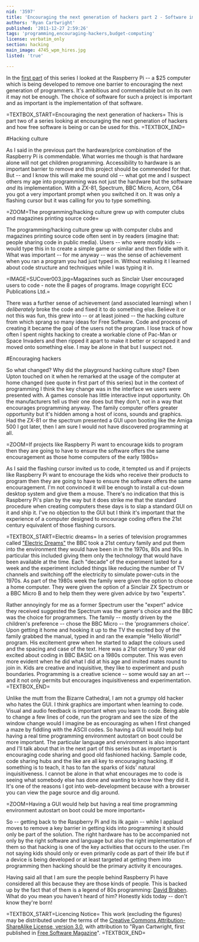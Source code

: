 ```yaml
---
nid: '3597'
title: 'Encouraging the next generation of hackers part 2 - Software implementation'
authors: 'Ryan Cartwright'
published: '2011-12-27 2:59:26'
tags: 'programming,encouraging-hackers,budget-computing'
license: verbatim_only
section: hacking
main_image: 4745_wpm_hires.jpg
listed: 'true'

---
```

In the [first part](http://www.freesoftwaremagazine.com/columns/encouraging_next_generation_hackers_part_1_raspberry_pi_25_computer) of this series I looked at the Raspberry Pi -- a $25 computer which is being developed to remove one barrier to encouraging the next generation of programmers. It's ambitious and commendable but on its own it may not be enough. The choice of software for such a project is important and as important is the implementation of that software.

<!--break-->

=TEXTBOX_START=Encouraging the next generation of hackers=
This is part two of a series looking at encouraging the next generation of hackers and how free software is being or can be used for this.
=TEXTBOX_END=

#Hacking culture

As I said in the previous part the hardware/price combination of the Raspberry Pi is commendable. What worries me though is that hardware alone will not get children programming. Accessibility to hardware is an important barrier to remove and this project should be commended for that. But -- and I know this will make me sound old -- what got me and I suspect others my age into programming was not just the hardware but the software *and* its implementation. With a ZX-81, Spectrum, BBC Micro, Acorn, C64 you got a very important prompt when you switched it on. It was only a flashing cursor but it was calling for you to type something.

=ZOOM=The programming/hacking culture grew up with computer clubs and magazines printing source code=

The programming/hacking culture grew up with computer clubs and magazines printing source code often sent in by readers (imagine that: people sharing code in public media). Users -- who were mostly kids -- would type this in to create a simple game or similar and then fiddle with it. What was important -- for me anyway -- was the sense of achievement when you ran a program you had just typed in. Without realising it I learned about code structure and techniques while I was typing it in.

=IMAGE=SUCover003.jpg=Magazines such as Sinclair User encouraged users to code - note the 8 pages of programs. Image copyright ECC Publications Ltd.=

There was a further sense of achievement (and associated learning) when I *deliberately* broke the code and fixed it to do something else. Believe it or not this was fun, this grew into -- or at least joined -- the hacking culture from which sprang so many ideas for Free Software. Code and process of creating it became the goal of the users not the program. I lose track of how often I spent nights hacking to create a workable clone of Pac-Man or Space Invaders and then ripped it apart to make it better or scrapped it and moved onto something else. I may be alone in that but I suspect not.

#Encouraging hackers

So what changed? Why did the playground hacking culture stop? Eben Upton touched on it when he remarked at the usage of the computer at home changed (see quote in first part of this series) but in the context of programming I think the key change was in the interface we users were presented with. A games console has little interactive input opportunity. Oh the manufacturers tell us their one does but they don't, not in a way that encourages programming anyway. The family computer offers greater opportunity but it's hidden among a host of icons, sounds and graphics. Had the ZX-81 or the spectrum presented a GUI upon booting like the Amiga 500 I got later, then I am sure I would not have discovered programming at all.

=ZOOM=If projects like Raspberry Pi want to encourage kids to program then they are going to have to ensure the software offers the same encouragement as those home computers of the early 1980s=

As I said the flashing cursor invited us to code, it tempted us and if projects like Raspberry Pi want to encourage the kids who receive their products to program then they are going to have to ensure the software offers the same encouragement. I'm not convinced it will be enough to install a cut-down desktop system and give them a mouse. There's no indication that this is Raspberry Pi's plan by the way but it does strike me that the standard procedure when creating computers these days is to slap a standard GUI on it and ship it. I've no objection to the GUI but I think it's important that the experience of a computer designed to encourage coding offers the 21st century equivalent of those flashing cursors.

=TEXTBOX_START=Electric dreams=
In a series of television programmes called ["Electric Dreams"](http://www.bbc.co.uk/programmes/b00n4yqn) the BBC took a 21st century family and put them into the environment they would have been in in the 1970s, 80s and 90s. In particular this included giving them only the technology that would have been available at the time. Each "decade" of the experiment lasted for a week and the experiment included things like reducing the number of TV channels and switching off the electricity to simulate power-cuts in the 1970s. As part of the 1980s week the family were given the option to choose a home computer. They were given the option of a Sinclair ZX Spectrum or a BBC Micro B and to help them they were given advice by two "experts".

Rather annoyingly for me as a former Spectrum user the "expert" advice they received suggested the Spectrum was the gamer's choice and the BBC was the choice for programmers. The family -- mostly driven by the children's preference -- chose the BBC Micro -- the 'programmers choice'. Upon getting it home and hooking it up to the TV the excited boy of the family grabbed the manual, typed in and ran the example "Hello World!" program. His excitement grew when he started to adapt the colours used and the spacing and case of the text. Here was a 21st century 10 year old excited about coding in BBC BASIC on a 1980s computer. This was even more evident when he did what I did at his age and invited mates round to join in. Kids are creative and inquisitive, they like to experiment and push boundaries. Programming is a creative science -- some would say an art -- and it not only permits but encourages inquisitiveness and experimentation.
=TEXTBOX_END=

Unlike the mutt from the Bizarre Cathedral, I am not a grumpy old hacker who hates the GUI. I think graphics are important when learning to code. Visual and audio feedback is important when you learn to code. Being able to change a few lines of code, run the program and see the size of the window change would I imagine be as encouraging as when I first changed a maze by fiddling with the ASCII codes. So having a GUI would help but having a real time programming environment autostart on boot could be more important. The particular language and environment is also important and I'll talk about that in the next part of this series but as important is encouraging code sharing and good old fashioned hacking. Sample code, code sharing hubs and the like are all key to encouraging hacking. If something is to teach, it has to fan the sparks of kids' natural inquisitiveness. I cannot be alone in that what encourages me to code is seeing what somebody else has done and wanting to know how they did it. It's one of the reasons I got into web-development because with a browser you can view the page source and dig around.

=ZOOM=Having a GUI would help but having a real time programming environment autostart on boot could be more important=

So -- getting back to the Raspberry Pi  and its ilk again -- while I applaud moves to remove a key barrier in getting kids into programming it should only be part of the solution. The right hardware has to be accompanied not only by the right software and language but also the right implementation of them so that hacking is one of the key activities that occurs to the user. I'm not saying kids should only or even primarily code as part of their life but if a device is being developed or at least targeted at getting them into programming then hacking should be the primary activity it encourages.

Having said all that I am sure the people behind Raspberry Pi have considered all this because they are those kinds of people. This is backed up by the fact that of them is a legend of 80s programming: [David Braben](http://en.wikipedia.org/wiki/David_Braben). What do you mean you haven't heard of him? Honestly kids today -- don't know they're born!

=TEXTBOX_START=Licencing Notice=
This work (excluding the figures) may be distributed under the terms of the [Creative Commons Attribution-ShareAlike License, version 3.0](http://creativecommons.org/licenses/by-sa/3.0), with attribution to "Ryan Cartwright, first published in [Free Software Magazine](http://www.freesoftwaremagazine.com)".
=TEXTBOX_END=